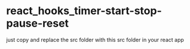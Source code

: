 # react_hooks_timer-start-stop-pause-reset


just copy and replace the src folder with this src folder in your react app
